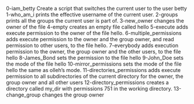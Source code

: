 
0-iam_betty Create a script that switches the current user to the user betty
1-who_am_i prints the effective username of the current user.
2-groups prints all the groups the current user is part of.
3-new_owner changes the owner of the file
4-empty creates an empty file called hello
5-execute  adds execute permission to the owner of the file hello.
6-multiple_permissions adds execute permission to the owner and the group owner, and read permission to other users, to the file hello.
7-everybody adds execution permission to the owner, the group owner and the other users, to the file hello
8-James_Bond sets the permission to the file hello
9-John_Doe sets the mode of the file hello
10-mirror_permissions sets the mode of the file hello the same as olleh’s mode.
11-directories_permissions adds execute permission to all subdirectories of the current directory for the owner, the group owner and all other users
12-directory_permissions  creates a directory called my_dir with permissions 751 in the working directory.
13-change_group changes the group owner
